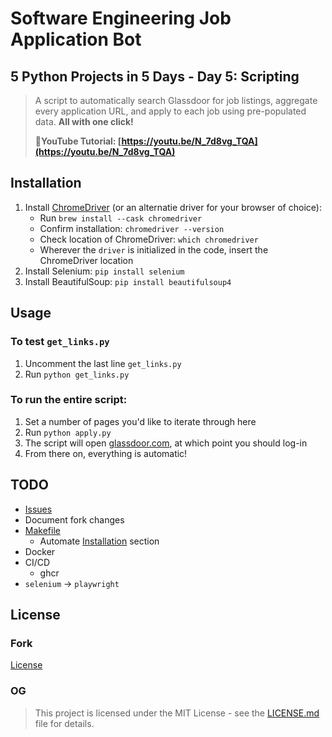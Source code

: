 # Software Engineering Job Application Bot
## 5 Python Projects in 5 Days - Day 5: Scripting

> A script to automatically search Glassdoor for job listings, aggregate every application URL, and apply to each job using pre-populated data. **All with one click!**
> 
> **📸YouTube Tutorial: [https://youtu.be/N_7d8vg_TQA](https://youtu.be/N_7d8vg_TQA)**

## Installation
1. Install [ChromeDriver](https://sites.google.com/a/chromium.org/chromedriver/) (or an alternatie driver for your browser of choice):
   * Run `brew install --cask chromedriver`
   * Confirm installation: `chromedriver --version`
   * Check location of ChromeDriver: `which chromedriver`
   * Wherever the `driver` is initialized in the code, insert the ChromeDriver location
2. Install Selenium: `pip install selenium`
3. Install BeautifulSoup: `pip install beautifulsoup4`

## Usage
### To test `get_links.py`
1. Uncomment the last line `get_links.py`
2. Run `python get_links.py`

### To run the entire script:
1. Set a number of pages you'd like to iterate through here
2. Run `python apply.py`
3. The script will open [glassdoor.com](https://www.glassdoor.com/index.htm), at which point you should log-in
4. From there on, everything is automatic!

## TODO
* [Issues](https://github.com/pythoninthegrass/common_intern/issues)
* Document fork changes
* [Makefile](Makefile)
  * Automate [Installation](#installation) section
* Docker
* CI/CD
  * ghcr
* `selenium` -> `playwright`

## License
### Fork
[License](LICENSE.md)

### OG
> This project is licensed under the MIT License - see the [LICENSE.md](https://github.com/harshibar/5-python-projects/blob/master/LICENSE) file for details.
